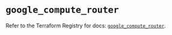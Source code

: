 # `google_compute_router`

Refer to the Terraform Registry for docs: [`google_compute_router`](https://registry.terraform.io/providers/hashicorp/google-beta/5.17.0/docs/resources/google_compute_router).
